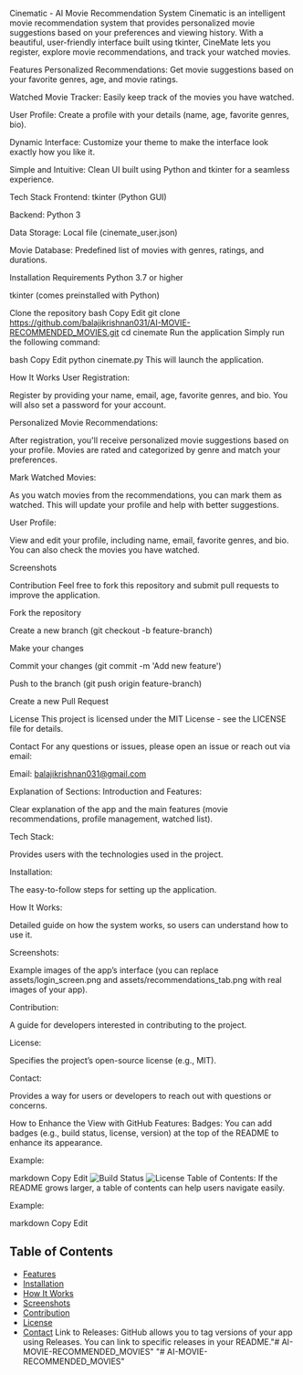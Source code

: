 Cinematic - AI Movie Recommendation System
Cinematic is an intelligent movie recommendation system that provides personalized movie suggestions based on your preferences and viewing history. With a beautiful, user-friendly interface built using tkinter, CineMate lets you register, explore movie recommendations, and track your watched movies.


Features
Personalized Recommendations: Get movie suggestions based on your favorite genres, age, and movie ratings.

Watched Movie Tracker: Easily keep track of the movies you have watched.

User Profile: Create a profile with your details (name, age, favorite genres, bio).

Dynamic Interface: Customize your theme to make the interface look exactly how you like it.

Simple and Intuitive: Clean UI built using Python and tkinter for a seamless experience.

Tech Stack
Frontend: tkinter (Python GUI)

Backend: Python 3

Data Storage: Local file (cinemate_user.json)

Movie Database: Predefined list of movies with genres, ratings, and durations.

Installation
Requirements
Python 3.7 or higher

tkinter (comes preinstalled with Python)

Clone the repository
bash
Copy
Edit
git clone https://github.com/balajikrishnan031/AI-MOVIE-RECOMMENDED_MOVIES.git
cd cinemate
Run the application
Simply run the following command:

bash
Copy
Edit
python cinemate.py
This will launch the application.

How It Works
User Registration:

Register by providing your name, email, age, favorite genres, and bio. You will also set a password for your account.

Personalized Movie Recommendations:

After registration, you'll receive personalized movie suggestions based on your profile. Movies are rated and categorized by genre and match your preferences.

Mark Watched Movies:

As you watch movies from the recommendations, you can mark them as watched. This will update your profile and help with better suggestions.

User Profile:

View and edit your profile, including name, email, favorite genres, and bio. You can also check the movies you have watched.

Screenshots


Contribution
Feel free to fork this repository and submit pull requests to improve the application.

Fork the repository

Create a new branch (git checkout -b feature-branch)

Make your changes

Commit your changes (git commit -m 'Add new feature')

Push to the branch (git push origin feature-branch)

Create a new Pull Request

License
This project is licensed under the MIT License - see the LICENSE file for details.

Contact
For any questions or issues, please open an issue or reach out via email:

Email: balajikrishnan031@gmail.com

Explanation of Sections:
Introduction and Features:

Clear explanation of the app and the main features (movie recommendations, profile management, watched list).

Tech Stack:

Provides users with the technologies used in the project.

Installation:

The easy-to-follow steps for setting up the application.

How It Works:

Detailed guide on how the system works, so users can understand how to use it.

Screenshots:

Example images of the app’s interface (you can replace assets/login_screen.png and assets/recommendations_tab.png with real images of your app).

Contribution:

A guide for developers interested in contributing to the project.

License:

Specifies the project’s open-source license (e.g., MIT).

Contact:

Provides a way for users or developers to reach out with questions or concerns.

How to Enhance the View with GitHub Features:
Badges: You can add badges (e.g., build status, license, version) at the top of the README to enhance its appearance.

Example:

markdown
Copy
Edit
![Build Status](https://img.shields.io/badge/build-passing-brightgreen)
![License](https://img.shields.io/badge/license-MIT-blue)
Table of Contents: If the README grows larger, a table of contents can help users navigate easily.

Example:

markdown
Copy
Edit
## Table of Contents
- [Features](#features)
- [Installation](#installation)
- [How It Works](#how-it-works)
- [Screenshots](#screenshots)
- [Contribution](#contribution)
- [License](#license)
- [Contact](#contact)
Link to Releases: GitHub allows you to tag versions of your app using Releases. You can link to specific releases in your README."# AI-MOVIE-RECOMMENDED_MOVIES" 
"# AI-MOVIE-RECOMMENDED_MOVIES" 
